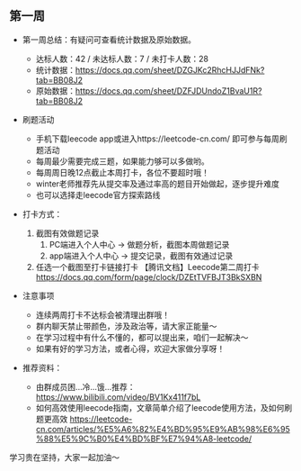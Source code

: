 ## 第一周

* 第一周总结：有疑问可查看统计数据及原始数据。

  * 达标人数：42 / 未达标人数：7 / 未打卡人数：28
  * 统计数据：https://docs.qq.com/sheet/DZGJKc2RhcHJJdFNk?tab=BB08J2
  * 原始数据：https://docs.qq.com/sheet/DZFJDUndoZ1BvaU1R?tab=BB08J2

* 刷题活动

  * 手机下载leecode app或进入https://leetcode-cn.com/ 即可参与每周刷题活动
  * 每周最少需要完成三题，如果能力够可以多做哟。
  * 每周周日晚12点截止本周打卡，各位不要超时哦！
  * winter老师推荐先从提交率及通过率高的题目开始做起，逐步提升难度
  * 也可以选择走leecode官方探索路线

* 打卡方式：

  1. 截图有效做题记录
     1. PC端进入个人中心 -> 做题分析，截图本周做题记录
     2. app端进入个人中心 -> 提交记录，截图有效通过记录
  2. 任选一个截图至打卡链接打卡
  【腾讯文档】Leecode第二周打卡
  https://docs.qq.com/form/page/clock/DZEtTVFBJT3BkSXBN

* 注意事项

  * 连续两周打卡不达标会被清理出群哦！
  * 群内聊天禁止带颜色，涉及政治等，请大家正能量～
  * 在学习过程中有什么不懂的，都可以提出来，咱们一起解决～
  * 如果有好的学习方法，或者心得，欢迎大家做分享呀！

* 推荐资料：
  * 由群成员困...冷...饿...推荐：
    https://www.bilibili.com/video/BV1Kx411f7bL 
  * 如何高效使用leecode指南，文章简单介绍了leecode使用方法，及如何刷题更高效
    https://leetcode-cn.com/articles/%E5%A6%82%E4%BD%95%E9%AB%98%E6%95%88%E5%9C%B0%E4%BD%BF%E7%94%A8-leetcode/

学习贵在坚持，大家一起加油～
